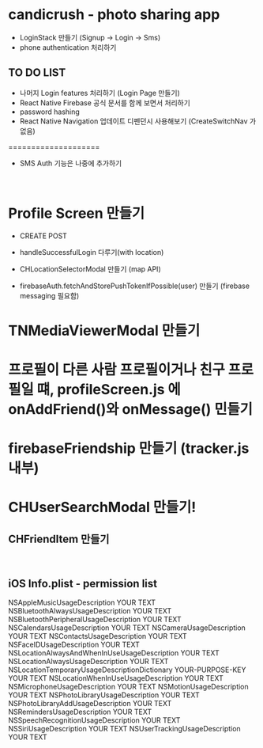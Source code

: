 # candicrush - photo sharing app

- LoginStack 만들기 (Signup -> Login -> Sms)
- phone authentication 처리하기

## TO DO LIST

- 나머지 Login features 처리하기 (Login Page 만들기)
- React Native Firebase 공식 문서를 함께 보면서 처리하기
- password hashing
- React Native Navigation 업데이트 디펜던시 사용해보기 (CreateSwitchNav 가 없음)

====================

- SMS Auth 기능은 나중에 추가하기

<br/>

# **Profile Screen 만들기**

- CREATE POST
- handleSuccessfulLogin 다루기(with location)

- CHLocationSelectorModal 만들기 (map API)

- firebaseAuth.fetchAndStorePushTokenIfPossible(user) 만들기 (firebase messaging 필요함)

# TNMediaViewerModal 만들기

# 프로필이 다른 사람 프로필이거나 친구 프로필일 떄, profileScreen.js 에 onAddFriend()와 onMessage() 민들기

# firebaseFriendship 만들기 (tracker.js 내부)

# CHUserSearchModal 만들기!

## CHFriendItem 만들기

<br/>

## iOS Info.plist - permission list

<!-- 🚨 Keep only the permissions used in your app 🚨 -->

<key>NSAppleMusicUsageDescription</key>
<string>YOUR TEXT</string>
<key>NSBluetoothAlwaysUsageDescription</key>
<string>YOUR TEXT</string>
<key>NSBluetoothPeripheralUsageDescription</key>
<string>YOUR TEXT</string>
<key>NSCalendarsUsageDescription</key>
<string>YOUR TEXT</string>
<key>NSCameraUsageDescription</key>
<string>YOUR TEXT</string>
<key>NSContactsUsageDescription</key>
<string>YOUR TEXT</string>
<key>NSFaceIDUsageDescription</key>
<string>YOUR TEXT</string>
<key>NSLocationAlwaysAndWhenInUseUsageDescription</key>
<string>YOUR TEXT</string>
<key>NSLocationAlwaysUsageDescription</key>
<string>YOUR TEXT</string>
<key>NSLocationTemporaryUsageDescriptionDictionary</key>
<dict>
<key>YOUR-PURPOSE-KEY</key>
<string>YOUR TEXT</string>
</dict>
<key>NSLocationWhenInUseUsageDescription</key>
<string>YOUR TEXT</string>
<key>NSMicrophoneUsageDescription</key>
<string>YOUR TEXT</string>
<key>NSMotionUsageDescription</key>
<string>YOUR TEXT</string>
<key>NSPhotoLibraryUsageDescription</key>
<string>YOUR TEXT</string>
<key>NSPhotoLibraryAddUsageDescription</key>
<string>YOUR TEXT</string>
<key>NSRemindersUsageDescription</key>
<string>YOUR TEXT</string>
<key>NSSpeechRecognitionUsageDescription</key>
<string>YOUR TEXT</string>
<key>NSSiriUsageDescription</key>
<string>YOUR TEXT</string>
<key>NSUserTrackingUsageDescription</key>
<string>YOUR TEXT</string>

  <!-- … -->
